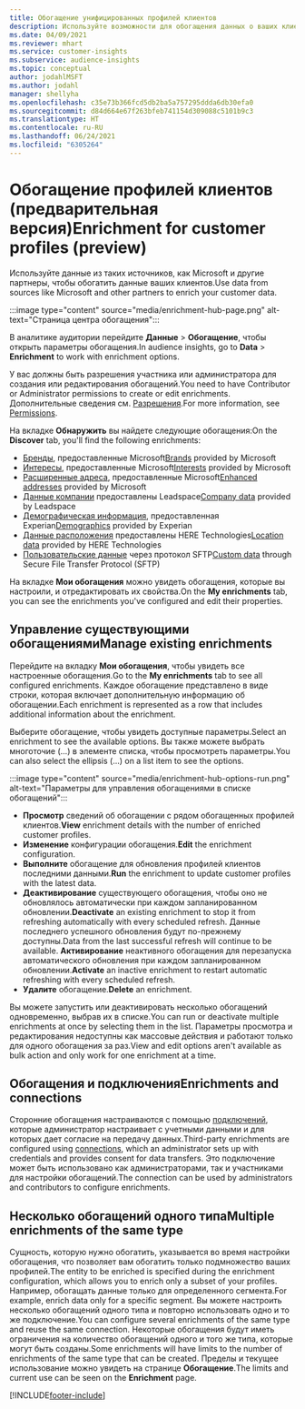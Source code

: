 ```yaml
---
title: Обогащение унифицированных профилей клиентов
description: Используйте возможности для обогащения данных о ваших клиентах.
ms.date: 04/09/2021
ms.reviewer: mhart
ms.service: customer-insights
ms.subservice: audience-insights
ms.topic: conceptual
author: jodahlMSFT
ms.author: jodahl
manager: shellyha
ms.openlocfilehash: c35e73b366fcd5db2ba5a757295ddda6db30efa0
ms.sourcegitcommit: d84d664e67f263bfeb741154d309088c5101b9c3
ms.translationtype: HT
ms.contentlocale: ru-RU
ms.lasthandoff: 06/24/2021
ms.locfileid: "6305264"
---
```

# <a name="enrichment-for-customer-profiles-preview"></a><span data-ttu-id="7fb74-103">Обогащение профилей клиентов (предварительная версия)</span><span class="sxs-lookup"><span data-stu-id="7fb74-103">Enrichment for customer profiles (preview)</span></span>

<span data-ttu-id="7fb74-104">Используйте данные из таких источников, как Microsoft и другие партнеры, чтобы обогатить данные ваших клиентов.</span><span class="sxs-lookup"><span data-stu-id="7fb74-104">Use data from sources like Microsoft and other partners to enrich your customer data.</span></span>

:::image type="content" source="media/enrichment-hub-page.png" alt-text="Страница центра обогащения":::

<span data-ttu-id="7fb74-106">В аналитике аудитории перейдите **Данные** > **Обогащение**, чтобы открыть параметры обогащения.</span><span class="sxs-lookup"><span data-stu-id="7fb74-106">In audience insights, go to **Data** > **Enrichment** to work with enrichment options.</span></span>  

<span data-ttu-id="7fb74-107">У вас должны быть разрешения участника или администратора для создания или редактирования обогащений.</span><span class="sxs-lookup"><span data-stu-id="7fb74-107">You need to have Contributor or Administrator permissions to create or edit enrichments.</span></span> <span data-ttu-id="7fb74-108">Дополнительные сведения см. [Разрешения](permissions.md).</span><span class="sxs-lookup"><span data-stu-id="7fb74-108">For more information, see [Permissions](permissions.md).</span></span>

<span data-ttu-id="7fb74-109">На вкладке **Обнаружить** вы найдете следующие обогащения:</span><span class="sxs-lookup"><span data-stu-id="7fb74-109">On the **Discover** tab, you'll find the following enrichments:</span></span>

- <span data-ttu-id="7fb74-110">[Бренды](enrichment-microsoft.md), предоставленные Microsoft</span><span class="sxs-lookup"><span data-stu-id="7fb74-110">[Brands](enrichment-microsoft.md) provided by Microsoft</span></span>
- <span data-ttu-id="7fb74-111">[Интересы](enrichment-microsoft.md), предоставленные Microsoft</span><span class="sxs-lookup"><span data-stu-id="7fb74-111">[Interests](enrichment-microsoft.md) provided by Microsoft</span></span>
- <span data-ttu-id="7fb74-112">[Расширенные адреса](enrichment-enhanced-addresses.md), предоставленные Microsoft</span><span class="sxs-lookup"><span data-stu-id="7fb74-112">[Enhanced addresses](enrichment-enhanced-addresses.md) provided by Microsoft</span></span>
- <span data-ttu-id="7fb74-113">[Данные компании](enrichment-leadspace.md) предоставлены Leadspace</span><span class="sxs-lookup"><span data-stu-id="7fb74-113">[Company data](enrichment-leadspace.md) provided by Leadspace</span></span>
- <span data-ttu-id="7fb74-114">[Демографическая информация](enrichment-experian.md), предоставленная Experian</span><span class="sxs-lookup"><span data-stu-id="7fb74-114">[Demographics](enrichment-experian.md) provided by Experian</span></span>
- <span data-ttu-id="7fb74-115">[Данные расположения](enrichment-here.md) предоставлены HERE Technologies</span><span class="sxs-lookup"><span data-stu-id="7fb74-115">[Location data](enrichment-here.md) provided by HERE Technologies</span></span>
- <span data-ttu-id="7fb74-116">[Пользовательские данные](enrichment-SFTP-custom-import.md) через протокол SFTP</span><span class="sxs-lookup"><span data-stu-id="7fb74-116">[Custom data](enrichment-SFTP-custom-import.md) through Secure File Transfer Protocol (SFTP)</span></span>

<span data-ttu-id="7fb74-117">На вкладке **Мои обогащения** можно увидеть обогащения, которые вы настроили, и отредактировать их свойства.</span><span class="sxs-lookup"><span data-stu-id="7fb74-117">On the **My enrichments** tab, you can see the enrichments you've configured and edit their properties.</span></span>

## <a name="manage-existing-enrichments"></a><span data-ttu-id="7fb74-118">Управление существующими обогащениями</span><span class="sxs-lookup"><span data-stu-id="7fb74-118">Manage existing enrichments</span></span>

<span data-ttu-id="7fb74-119">Перейдите на вкладку **Мои обогащения**, чтобы увидеть все настроенные обогащения.</span><span class="sxs-lookup"><span data-stu-id="7fb74-119">Go to the **My enrichments** tab to see all configured enrichments.</span></span> <span data-ttu-id="7fb74-120">Каждое обогащение представлено в виде строки, которая включает дополнительную информацию об обогащении.</span><span class="sxs-lookup"><span data-stu-id="7fb74-120">Each enrichment is represented as a row that includes additional information about the enrichment.</span></span>

<span data-ttu-id="7fb74-121">Выберите обогащение, чтобы увидеть доступные параметры.</span><span class="sxs-lookup"><span data-stu-id="7fb74-121">Select an enrichment to see the available options.</span></span> <span data-ttu-id="7fb74-122">Вы также можете выбрать многоточие (...) в элементе списка, чтобы просмотреть параметры.</span><span class="sxs-lookup"><span data-stu-id="7fb74-122">You can also select the ellipsis (...) on a list item to see the options.</span></span>

:::image type="content" source="media/enrichment-hub-options-run.png" alt-text="Параметры для управления обогащениями в списке обогащений":::

- <span data-ttu-id="7fb74-124">**Просмотр** сведений об обогащении с рядом обогащенных профилей клиентов.</span><span class="sxs-lookup"><span data-stu-id="7fb74-124">**View** enrichment details with the number of enriched customer profiles.</span></span>
- <span data-ttu-id="7fb74-125">**Изменение** конфигурации обогащения.</span><span class="sxs-lookup"><span data-stu-id="7fb74-125">**Edit** the enrichment configuration.</span></span>
- <span data-ttu-id="7fb74-126">**Выполните** обогащение для обновления профилей клиентов последними данными.</span><span class="sxs-lookup"><span data-stu-id="7fb74-126">**Run** the enrichment to update customer profiles with the latest data.</span></span>
- <span data-ttu-id="7fb74-127">**Деактивирование** существующего обогащения, чтобы оно не обновлялось автоматически при каждом запланированном обновлении.</span><span class="sxs-lookup"><span data-stu-id="7fb74-127">**Deactivate** an existing enrichment to stop it from refreshing automatically with every scheduled refresh.</span></span> <span data-ttu-id="7fb74-128">Данные последнего успешного обновления будут по-прежнему доступны.</span><span class="sxs-lookup"><span data-stu-id="7fb74-128">Data from the last successful refresh will continue to be available.</span></span> <span data-ttu-id="7fb74-129">**Активирование** неактивного обогащения для перезапуска автоматического обновления при каждом запланированном обновлении.</span><span class="sxs-lookup"><span data-stu-id="7fb74-129">**Activate** an inactive enrichment to restart automatic refreshing with every scheduled refresh.</span></span>
- <span data-ttu-id="7fb74-130">**Удалите** обогащение.</span><span class="sxs-lookup"><span data-stu-id="7fb74-130">**Delete** an enrichment.</span></span>

<span data-ttu-id="7fb74-131">Вы можете запустить или деактивировать несколько обогащений одновременно, выбрав их в списке.</span><span class="sxs-lookup"><span data-stu-id="7fb74-131">You can run or deactivate multiple enrichments at once by selecting them in the list.</span></span> <span data-ttu-id="7fb74-132">Параметры просмотра и редактирования недоступны как массовые действия и работают только для одного обогащения за раз.</span><span class="sxs-lookup"><span data-stu-id="7fb74-132">View and edit options aren't available as bulk action and only work for one enrichment at a time.</span></span>

## <a name="enrichments-and-connections"></a><span data-ttu-id="7fb74-133">Обогащения и подключения</span><span class="sxs-lookup"><span data-stu-id="7fb74-133">Enrichments and connections</span></span>

<span data-ttu-id="7fb74-134">Сторонние обогащения настраиваются с помощью [подключений](connections.md), которые администратор настраивает с учетными данными и для которых дает согласие на передачу данных.</span><span class="sxs-lookup"><span data-stu-id="7fb74-134">Third-party enrichments are configured using [connections](connections.md), which an administrator sets up with credentials and provides consent for data transfers.</span></span> <span data-ttu-id="7fb74-135">Это подключение может быть использовано как администраторами, так и участниками для настройки обогащений.</span><span class="sxs-lookup"><span data-stu-id="7fb74-135">The connection can be used by administrators and contributors to configure enrichments.</span></span>  

## <a name="multiple-enrichments-of-the-same-type"></a><span data-ttu-id="7fb74-136">Несколько обогащений одного типа</span><span class="sxs-lookup"><span data-stu-id="7fb74-136">Multiple enrichments of the same type</span></span>

<span data-ttu-id="7fb74-137">Сущность, которую нужно обогатить, указывается во время настройки обогащения, что позволяет вам обогатить только подмножество ваших профилей.</span><span class="sxs-lookup"><span data-stu-id="7fb74-137">The entity to be enriched is specified during the enrichment configuration, which allows you to enrich only a subset of your profiles.</span></span> <span data-ttu-id="7fb74-138">Например, обогащать данные только для определенного сегмента.</span><span class="sxs-lookup"><span data-stu-id="7fb74-138">For example, enrich data only for a specific segment.</span></span> <span data-ttu-id="7fb74-139">Вы можете настроить несколько обогащений одного типа и повторно использовать одно и то же подключение.</span><span class="sxs-lookup"><span data-stu-id="7fb74-139">You can configure several enrichments of the same type and reuse the same connection.</span></span> <span data-ttu-id="7fb74-140">Некоторые обогащения будут иметь ограничения на количество обогащений одного и того же типа, которые могут быть созданы.</span><span class="sxs-lookup"><span data-stu-id="7fb74-140">Some enrichments will have limits to the number of enrichments of the same type that can be created.</span></span> <span data-ttu-id="7fb74-141">Пределы и текущее использование можно увидеть на странице **Обогащение**.</span><span class="sxs-lookup"><span data-stu-id="7fb74-141">The limits and current use can be seen on the **Enrichment** page.</span></span>

[!INCLUDE[footer-include](../includes/footer-banner.md)]
